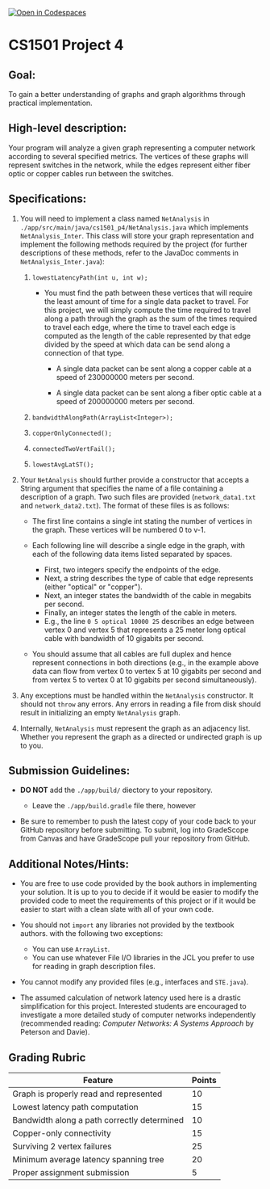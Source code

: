 [![Open in Codespaces](https://classroom.github.com/assets/launch-codespace-2972f46106e565e64193e422d61a12cf1da4916b45550586e14ef0a7c637dd04.svg)](https://classroom.github.com/open-in-codespaces?assignment_repo_id=18544318)
 # CS1501 Project 4
 
 ## Goal:
 To gain a better understanding of graphs and graph algorithms through practical
 implementation.
 
 
 ## High-level description:
 Your program will analyze a given graph representing a computer network
 according to several specified metrics. The vertices of these graphs will
 represent switches in the network, while the edges represent either fiber optic
 or copper cables run between the switches.
 
 
 ## Specifications:
 1. You will need to implement a class named `NetAnalysis` in
     `./app/src/main/java/cs1501_p4/NetAnalysis.java` which implements
     `NetAnalysis_Inter`. This class will store your graph representation and
     implement the following methods required by the project (for further
     descriptions of these methods, refer to the JavaDoc comments in
     `NetAnalysis_Inter.java`):
 
     1. `lowestLatencyPath(int u, int w);`
 
         * You must find the path between these vertices that will require the
             least amount of time for a single data packet to travel. For this
             project, we will simply compute the time required to travel along a
             path through the graph as the sum of the times required to travel each
             edge, where the time to travel each edge is computed as the length of
             the cable represented by that edge divided by the speed at which data
             can be send along a connection of that type.
 
             * A single data packet can be sent along a copper cable at a speed
               of 230000000 meters per second.
 
             * A single data packet can be sent along a fiber optic cable at a
               speed of 200000000 meters per second.
 
     1. `bandwidthAlongPath(ArrayList<Integer>);`
 
     1. `copperOnlyConnected();`
 
     1. `connectedTwoVertFail();`
 
     1. `lowestAvgLatST();`
 
 1. Your `NetAnalysis` should further provide a constructor that accepts a String
     argument that specifies the name of a file containing a description of a
     graph. Two such files are provided (`network_data1.txt` and
     `network_data2.txt`). The format of these files is as follows:
 
     * The first line contains a single int stating the number of vertices in
       the graph. These vertices will be numbered 0 to v-1.
 
     * Each following line will describe a single edge in the graph, with each
       of the following data items listed separated by spaces.
 
         * First, two integers specify the endpoints of the edge.
         * Next, a string describes the type of cable that edge represents
           (either "optical" or "copper").
         * Next, an integer states the bandwidth of the cable in megabits per
           second.
         * Finally, an integer states the length of the cable in meters.
         * E.g., the line `0 5 optical 10000 25` describes an edge between
           vertex 0 and vertex 5 that represents a 25 meter long optical cable
           with bandwidth of 10 gigabits per second.
 
     * You should assume that all cables are full duplex and hence represent
       connections in both directions (e.g., in the example above data can flow
       from vertex 0 to vertex 5 at 10 gigabits per second and from vertex 5 to
       vertex 0 at 10 gigabits per second simultaneously).
 
 1. Any exceptions must be handled within the `NetAnalysis` constructor. It
     should not `throw` any errors. Any errors in reading a file from disk should
     result in initializing an empty `NetAnalysis` graph.
 
 1. Internally, `NetAnalysis` must represent the graph as an adjacency list.
     Whether you represent the graph as a directed or undirected graph is up to
     you.
 
 
 ## Submission Guidelines:
 * **DO NOT** add the `./app/build/` diectory to your repository.
     * Leave the `./app/build.gradle` file there, however
 
 * Be sure to remember to push the latest copy of your code back to your GitHub
     repository before submitting. To submit, log into GradeScope from Canvas and
     have GradeScope pull your repository from GitHub.
 
 
 ## Additional Notes/Hints:
 * You are free to use code provided by the book authors in implementing your
   solution. It is up to you to decide if it would be easier to modify the
   provided code to meet the requirements of this project or if it would be
   easier to start with a clean slate with all of your own code.
 
 * You should not `import` any libraries not provided by the textbook authors.
     with the following two exceptions:
     * You can use `ArrayList`.
     * You can use whatever File I/O libraries in the JCL you prefer to use
       for reading in graph description files.
 
 * You cannot modify any provided files (e.g., interfaces and `STE.java`).
 
 * The assumed calculation of network latency used here is a drastic
   simplification for this project. Interested students are encouraged to
   investigate a more detailed study of computer networks independently
   (recommended reading: _Computer Networks: A Systems Approach_ by Peterson
   and Davie).
 
 
 ## Grading Rubric
 | Feature | Points
 | ------- | ------
 | Graph is properly read and represented | 10
 | Lowest latency path computation | 15
 | Bandwidth along a path correctly determined | 10
 | Copper-only connectivity | 15
 | Surviving 2 vertex failures | 25
 | Minimum average latency spanning tree | 20
 | Proper assignment submission | 5

